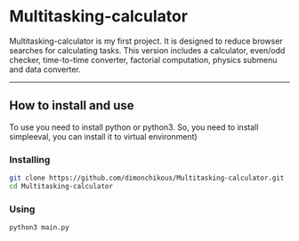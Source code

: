 # Multitasking-calculator

Multitasking-calculator is my first project. It is designed to reduce browser searches for calculating tasks. This version includes a calculator, even/odd checker, time-to-time converter, factorial computation, physics submenu and data converter.

---

## How to install and use

To use you need to install python or python3.
So, you need to install simpleeval, you can install it to virtual environment)

### Installing
```bash
git clone https://github.com/dimonchikous/Multitasking-calculator.git
cd Multitasking-calculator
```

### Using
```bash
python3 main.py
```

